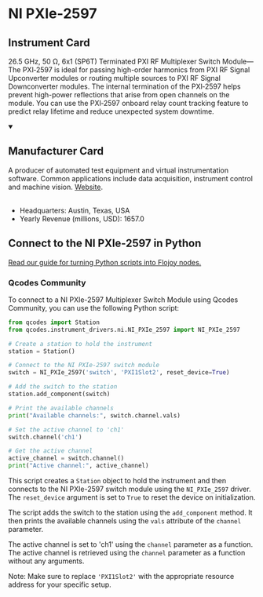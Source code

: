 
# NI PXIe-2597

## Instrument Card

26.5 GHz, 50 Ω, 6x1 (SP6T) Terminated PXI RF Multiplexer Switch Module—The PXI‑2597 is ideal for passing high-order harmonics from PXI RF Signal Upconverter modules or routing multiple sources to PXI RF Signal Downconverter modules. The internal termination of the PXI‑2597 helps prevent high-power reflections that arise from open channels on the module. You can use the PXI‑2597 onboard relay count tracking feature to predict relay lifetime and reduce unexpected system downtime.

<details open>
<summary><h2>Manufacturer Card</h2></summary>
A producer of automated test equipment and virtual instrumentation software. Common applications include data acquisition, instrument control and machine vision. <a href=https://www.ni.com/en-ca.html>Website</a>.
<br><br>
<ul>
  <li>Headquarters: Austin, Texas, USA</li>
  <li>Yearly Revenue (millions, USD): 1657.0</li>
</ul>
</details>

## Connect to the NI PXIe-2597 in Python

[Read our guide for turning Python scripts into Flojoy nodes.](https://docs.flojoy.ai/custom-nodes/creating-custom-node/)


### Qcodes Community

To connect to a NI PXIe-2597 Multiplexer Switch Module using Qcodes Community, you can use the following Python script:

```python
from qcodes import Station
from qcodes.instrument_drivers.ni.NI_PXIe_2597 import NI_PXIe_2597

# Create a station to hold the instrument
station = Station()

# Connect to the NI PXIe-2597 switch module
switch = NI_PXIe_2597('switch', 'PXI1Slot2', reset_device=True)

# Add the switch to the station
station.add_component(switch)

# Print the available channels
print("Available channels:", switch.channel.vals)

# Set the active channel to 'ch1'
switch.channel('ch1')

# Get the active channel
active_channel = switch.channel()
print("Active channel:", active_channel)
```

This script creates a `Station` object to hold the instrument and then connects to the NI PXIe-2597 switch module using the `NI_PXIe_2597` driver. The `reset_device` argument is set to `True` to reset the device on initialization.

The script adds the switch to the station using the `add_component` method. It then prints the available channels using the `vals` attribute of the `channel` parameter.

The active channel is set to 'ch1' using the `channel` parameter as a function. The active channel is retrieved using the `channel` parameter as a function without any arguments.

Note: Make sure to replace `'PXI1Slot2'` with the appropriate resource address for your specific setup.


